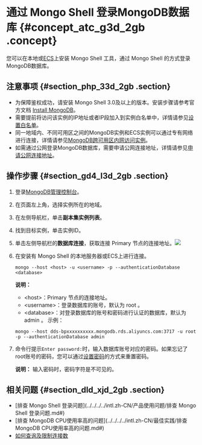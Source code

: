 # 通过 Mongo Shell 登录MongoDB数据库 {#concept_atc_g3d_2gb .concept}

您可以在本地或[ECS](https://www.alibabacloud.com/help/zh/doc-detail/25367.htm)上安装 Mongo Shell 工具，通过 Mongo Shell 的方式登录MongoDB数据库。

## 注意事项 {#section_php_33d_2gb .section}

-   为保障鉴权成功，请安装 Mongo Shell 3.0及以上的版本。安装步骤请参考官方文档 [Install MongoDB](https://docs.mongodb.com/v3.4/installation/)。
-   需要提前将访问该实例的IP地址或者IP段加入到实例白名单中，详情请参见[设置白名单](intl.zh-CN/单节点快速入门/设置白名单.md#)。
-   同一地域内、不同可用区之间的MongoDB实例和ECS实例可以通过专有网络进行连接，详情请参见[MongoDB跨可用区内网访问实例](../../../../intl.zh-CN/用户指南/连接实例/MongoDB跨可用区内网访问实例.md#)。
-   如需通过公网登录MongoDB数据库，需要申请公网连接地址，详情请参见[申请公网连接地址](intl.zh-CN/单节点快速入门/申请公网连接地址.md#)。

## 操作步骤 {#section_gd4_l3d_2gb .section}

1.  登录[MongoDB管理控制台](https://mongodb.console.aliyun.com/)。
2.  在页面左上角，选择实例所在的地域。
3.  在左侧导航栏，单击**副本集实例列表**。
4.  找到目标实例，单击实例ID。
5.  单击左侧导航栏的**数据库连接**，获取连接 Primary 节点的连接地址。![](http://static-aliyun-doc.oss-cn-hangzhou.aliyuncs.com/assets/img/6664/155608739013741_zh-CN.png)
6.  在安装有 Mongo Shell 的本地服务器或ECS上进行连接。

    ```
    mongo --host <host> -u <username> -p --authenticationDatabase <database>
    ```

    **说明：** 

    -   <host\>：Primary 节点的连接地址。
    -   <username\>：登录数据库的账号，默认为 root 。
    -   <database\>：对登录数据库的账号和密码进行认证的数据库，默认为 admin 。
    示例：

    ```
    mongo --host dds-bpxxxxxxxxxx.mongodb.rds.aliyuncs.com:3717 -u root -p --authenticationDatabase admin
    ```

7.  命令行提示`Enter password:`时，输入数据库账号对应的密码。如果忘记了root账号的密码，您可以通过[设置密码](intl.zh-CN/单节点快速入门/设置密码.md#)的方式来重置密码。

    **说明：** 输入密码时，密码字符是不可见的。


## 相关问题 {#section_dld_xjd_2gb .section}

-   [排查 Mongo Shell 登录问题](../../../../intl.zh-CN/产品使用问题/排查 Mongo Shell 登录问题.md#)
-   [排查 MongoDB CPU使用率高的问题](../../../../intl.zh-CN/最佳实践/排查MongoDB CPU使用率高的问题.md#)
-   [如何查询及限制连接数](../../../../intl.zh-CN/产品使用问题/如何查询及限制连接数.md#)

